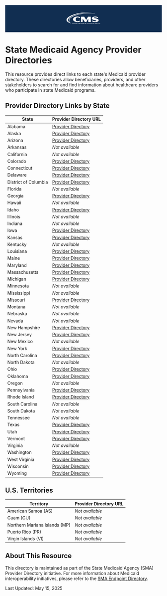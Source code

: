 <div style="background-color:#112e51; padding: 20px; text-align: center;">
  <img src="CMS-logo-white.png" alt="CMS Logo" width="25%" style="vertical-align: left;" />
</div>

# State Medicaid Agency Provider Directories

This resource provides direct links to each state's Medicaid provider directory. These directories allow beneficiaries, providers, and other stakeholders to search for and find information about healthcare providers who participate in state Medicaid programs.

## Provider Directory Links by State

| State | Provider Directory URL |
|-------|------------------------|
| Alabama | [Provider Directory](https://www.medicaid.alabamaservices.org/providerDirectory/) |
| Alaska | [Provider Directory](https://health.alaska.gov/en/) |
| Arizona | [Provider Directory](http://ahcccsproviderdirectory.az-apep.gov/) |
| Arkansas | *Not available* |
| California | *Not available* |
| Colorado | [Provider Directory](https://www.healthfirstcolorado.com/find-doctors/) |
| Connecticut | [Provider Directory](https://www.huskyhealthct.org/members/provider_lookup.html) |
| Delaware | [Provider Directory](https://medicaid.dhss.delaware.gov/member/Resources/SearchProviders/tabid/97/Default.aspx?AspxAutoDetectCookieSupport=1) |
| District of Columbia | [Provider Directory](https://dhcfproviders.caremesh.app/) |
| Florida | *Not available* |
| Georgia | [Provider Directory](https://www.mmis.georgia.gov/portal/PubAccess.Member%20Information/Find%20a%20Provider/tabId/13/Default.aspx) |
| Hawaii | *Not available* |
| Idaho | [Provider Directory](https://www.idmedicaid.com/mhpviewer.aspx?FID=PDIR) |
| Illinois | *Not available* |
| Indiana | *Not available* |
| Iowa | [Provider Directory](https://secureapp.dhs.state.ia.us/providersearche/(S(w4pm4l45jrw2hg4555cdsqrr))/Default.aspx) |
| Kansas | [Provider Directory](https://portal.kmap-state-ks.us/PublicPage/ProviderPricing/ProviderDirectorySearch) |
| Kentucky | *Not available* |
| Louisiana | [Provider Directory](https://www.lamedicaid.com/apps/provider_demographics/provider_map.aspx) |
| Maine | [Provider Directory](https://mainecare.maine.gov/mhpviewer.aspx?FID=PDIR) |
| Maryland | [Provider Directory](https://health.maryland.gov/mmcp/Pages/provider-finder.aspx) |
| Massachusetts | [Provider Directory](https://masshealth.ehs.state.ma.us/ProviderDirectory) |
| Michigan | [Provider Directory](https://myhbcld.state.mi.us/myHBPublic/landing.action?request_locale=en#load_page) |
| Minnesota | *Not available* |
| Mississippi | *Not available* |
| Missouri | [Provider Directory](https://apps.dss.mo.gov/fmsMedicaidProviderSearch/) |
| Montana | *Not available* |
| Nebraska | *Not available* |
| Nevada | *Not available* |
| New Hampshire | [Provider Directory](https://nhmmis.nh.gov/portals/wps/portal/FindaHealthCareProvider) |
| New Jersey | [Provider Directory](https://guavahealth.com/provider-directory/new-jersey-medicaid-familycare) |
| New Mexico | *Not available* |
| New York | [Provider Directory](https://health.data.ny.gov/stories/s/Medicaid-Enrolled-Provider-Lookup/ru78-uxr9/) |
| North Carolina | [Provider Directory](https://ncmedicaidplans.gov/en) |
| North Dakota | *Not available* |
| Ohio | [Provider Directory](https://www.ohiomh.com/home/findaprovider) |
| Oklahoma | [Provider Directory](https://apps.okhca.org:456/OHCAProviderDirectory/) |
| Oregon | *Not available* |
| Pennsylvania | [Provider Directory](https://provider.directory.dhs.pa.gov/ProviderSearch.aspx) |
| Rhode Island | [Provider Directory](https://providersearch.riproviderportal.org/ProviderSearchEOHHS/ProviderSearch.aspx) |
| South Carolina | *Not available* |
| South Dakota | *Not available* |
| Tennessee | *Not available* |
| Texas | [Provider Directory](https://opl.tmhp.com/) |
| Utah | [Provider Directory](https://fp.medicaid.utah.gov/find-provider/) |
| Vermont | [Provider Directory](https://www.vtmedicaid.com/#/providerLookup) |
| Virginia | *Not available* |
| Washington | [Provider Directory](https://fortress.wa.gov/hca/p1findaprovider/) |
| West Virginia | [Provider Directory](https://www.wvmmis.com/MhpViewer.aspx?auth=0&Url=https%3A%2F%2Fwww.wvmmis.com%2FMyHealthPAS%2FProvider%2FPages%2FProviderDirectory.aspx) |
| Wisconsin | [Provider Directory](https://www.forwardhealth.wi.gov/WIPortal/Subsystem/Public/DirectorySearch.aspx) |
| Wyoming | [Provider Directory](https://www.wyomingmedicaid.com/portal/ProviderLocator) |

## U.S. Territories

| Territory | Provider Directory URL |
|-----------|------------------------|
| American Samoa (AS) | *Not available* |
| Guam (GU) | *Not available* |
| Northern Mariana Islands (MP) | *Not available* |
| Puerto Rico (PR) | *Not available* |
| Virgin Islands (VI) | *Not available* |

## About This Resource

This directory is maintained as part of the State Medicaid Agency (SMA) Provider Directory initiative. For more information about Medicaid interoperability initiatives, please refer to the [SMA Endpoint Directory](https://github.com/Enterprise-CMCS/SMA-Endpoint-Directory).

Last Updated: May 15, 2025